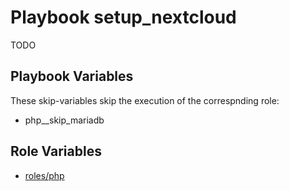 # Playbook setup_nextcloud

TODO


## Playbook Variables

These skip-variables skip the execution of the correspnding role:

* php__skip_mariadb


## Role Variables

* [roles/php](link/to/php/REAME.md)


